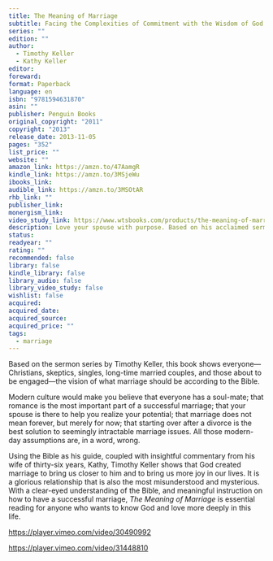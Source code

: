 ```yaml
---
title: The Meaning of Marriage
subtitle: Facing the Complexities of Commitment with the Wisdom of God
series: ""
edition: ""
author:
  - Timothy Keller
  - Kathy Keller
editor: 
foreward: 
format: Paperback
language: en
isbn: "9781594631870"
asin: ""
publisher: Penguin Books
original_copyright: "2011"
copyright: "2013"
release_date: 2013-11-05
pages: "352"
list_price: ""
website: ""
amazon_link: https://amzn.to/47AamgR
kindle_link: https://amzn.to/3MSjeWu
ibooks_link: 
audible_link: https://amzn.to/3MSOtAR
rhb_link: ""
publisher_link: 
monergism_link: 
video_study_link: https://www.wtsbooks.com/products/the-meaning-of-marriage-a-dvd-study-a-vision-for-married-and-single-people-tim-keller-9780310876137?variant=10007147937839
description: Love your spouse with purpose. Based on his acclaimed sermon series, Tim and Kathy Keller have written a profound, insightful application of the Bible’s principles of marriage. Founded in scripture and personal experience, this is direct, unsentimental advice useful for premarital counseling, married life, and for single men and women who value a biblical perspective on marriage.
status: 
readyear: ""
rating: ""
recommended: false
library: false
kindle_library: false
library_audio: false
library_video_study: false
wishlist: false
acquired: 
acquired_date: 
acquired_source: 
acquired_price: ""
tags:
  - marriage
---
```

Based on the sermon series by Timothy Keller, this book shows everyone—Christians, skeptics, singles, long-time married couples, and those about to be engaged—the vision of what marriage should be according to the Bible.

Modern culture would make you believe that everyone has a soul-mate; that romance is the most important part of a successful marriage; that your spouse is there to help you realize your potential; that marriage does not mean forever, but merely for now; that starting over after a divorce is the best solution to seemingly intractable marriage issues. All those modern-day assumptions are, in a word, wrong.

Using the Bible as his guide, coupled with insightful commentary from his wife of thirty-six years, Kathy, Timothy Keller shows that God created marriage to bring us closer to him and to bring us more joy in our lives. It is a glorious relationship that is also the most misunderstood and mysterious. With a clear-eyed understanding of the Bible, and meaningful instruction on how to have a successful marriage, _The Meaning of Marriage_ is essential reading for anyone who wants to know God and love more deeply in this life.

https://player.vimeo.com/video/30490992

https://player.vimeo.com/video/31448810